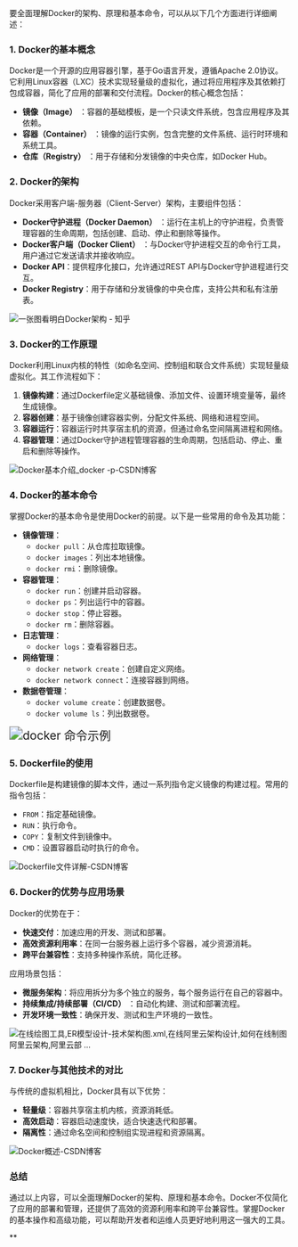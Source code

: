 要全面理解Docker的架构、原理和基本命令，可以从以下几个方面进行详细阐述：

### 1. Docker的基本概念
Docker是一个开源的应用容器引擎，基于Go语言开发，遵循Apache 2.0协议。它利用Linux容器（LXC）技术实现轻量级的虚拟化，通过将应用程序及其依赖打包成容器，简化了应用的部署和交付流程。Docker的核心概念包括：
- **镜像（Image）** ：容器的基础模板，是一个只读文件系统，包含应用程序及其依赖。
- **容器（Container）** ：镜像的运行实例，包含完整的文件系统、运行时环境和系统工具。
- **仓库（Registry）** ：用于存储和分发镜像的中央仓库，如Docker Hub。

### 2. Docker的架构
Docker采用客户端-服务器（Client-Server）架构，主要组件包括：
- **Docker守护进程（Docker Daemon）** ：运行在主机上的守护进程，负责管理容器的生命周期，包括创建、启动、停止和删除等操作。
- **Docker客户端（Docker Client）** ：与Docker守护进程交互的命令行工具，用户通过它发送请求并接收响应。
- **Docker API**：提供程序化接口，允许通过REST API与Docker守护进程进行交互。
- **Docker Registry**：用于存储和分发镜像的中央仓库，支持公共和私有注册表。


![一张图看明白Docker架构 - 知乎](https://oss.metaso.cn/metaso/thumbnail/04d98b9a866815f0170baab49e71138d.jpg)

### 3. Docker的工作原理
Docker利用Linux内核的特性（如命名空间、控制组和联合文件系统）实现轻量级虚拟化。其工作流程如下：
1. **镜像构建**：通过Dockerfile定义基础镜像、添加文件、设置环境变量等，最终生成镜像。
2. **容器创建**：基于镜像创建容器实例，分配文件系统、网络和进程空间。
3. **容器运行**：容器运行时共享宿主机的资源，但通过命名空间隔离进程和网络。
4. **容器管理**：通过Docker守护进程管理容器的生命周期，包括启动、停止、重启和删除等操作。


![Docker基本介绍_docker -p-CSDN博客](C:\Users\hp\Pictures\测试工程师\docker原理.png)

### 4. Docker的基本命令
掌握Docker的基本命令是使用Docker的前提。以下是一些常用的命令及其功能：
- **镜像管理**：
  - `docker pull`：从仓库拉取镜像。
  - `docker images`：列出本地镜像。
  - `docker rmi`：删除镜像。
- **容器管理**：
  - `docker run`：创建并启动容器。
  - `docker ps`：列出运行中的容器。
  - `docker stop`：停止容器。
  - `docker rm`：删除容器。
- **日志管理**：
  - `docker logs`：查看容器日志。
- **网络管理**：
  - `docker network create`：创建自定义网络。
  - `docker network connect`：连接容器到网络。
- **数据卷管理**：
  - `docker volume create`：创建数据卷。
  - `docker volume ls`：列出数据卷。

<img src="C:\Users\hp\Pictures\测试工程师\docker命令.png" alt="docker 命令示例" style="zoom:150%;" />

### 5. Dockerfile的使用
Dockerfile是构建镜像的脚本文件，通过一系列指令定义镜像的构建过程。常用的指令包括：
- `FROM`：指定基础镜像。
- `RUN`：执行命令。
- `COPY`：复制文件到镜像中。
- `CMD`：设置容器启动时执行的命令。


![Dockerfile文件详解-CSDN博客]()

### 6. Docker的优势与应用场景
Docker的优势在于：
- **快速交付**：加速应用的开发、测试和部署。
- **高效资源利用率**：在同一台服务器上运行多个容器，减少资源消耗。
- **跨平台兼容性**：支持多种操作系统，简化迁移。

应用场景包括：
- **微服务架构**：将应用拆分为多个独立的服务，每个服务运行在自己的容器中。
- **持续集成/持续部署（CI/CD）** ：自动化构建、测试和部署流程。
- **开发环境一致性**：确保开发、测试和生产环境的一致性。


![在线绘图工具,ER模型设计-技术架构图.xml,在线阿里云架构设计,如何在线制图阿里云架构,阿里云部 …](https://oss.metaso.cn/metaso/thumbnail/200196ad070aa7091320b7b79d7def55.jpg)

### 7. Docker与其他技术的对比
与传统的虚拟机相比，Docker具有以下优势：
- **轻量级**：容器共享宿主机内核，资源消耗低。
- **高效启动**：容器启动速度快，适合快速迭代和部署。
- **隔离性**：通过命名空间和控制组实现进程和资源隔离。


![Docker概述-CSDN博客](C:\Users\hp\Pictures\测试工程师\虚拟机与docker容器对比.png)

### 总结
通过以上内容，可以全面理解Docker的架构、原理和基本命令。Docker不仅简化了应用的部署和管理，还提供了高效的资源利用率和跨平台兼容性。掌握Docker的基本操作和高级功能，可以帮助开发者和运维人员更好地利用这一强大的工具。



**